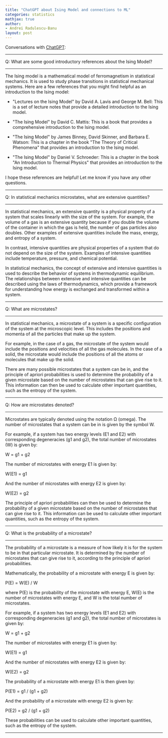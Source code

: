 ```yaml
---
title: "ChatGPT about Ising Model and connections to ML"
categories: statistics
mathjax: true
author:
- Andrei Radulescu-Banu
layout: post
---
```


Conversations with [ChatGPT](https://openai.com/blog/chatgpt/):

---

Q: What are some good introductory references about the Ising Model?

---

The Ising model is a mathematical model of ferromagnetism in statistical mechanics. It is used to study phase transitions in statistical mechanical systems. Here are a few references that you might find helpful as an introduction to the Ising model:

* "Lectures on the Ising Model" by David A. Lavis and George M. Bell: This is a set of lecture notes that provide a detailed introduction to the Ising model.

* "The Ising Model" by David C. Mattis: This is a book that provides a comprehensive introduction to the Ising model.

* "The Ising Model" by James Binney, David Skinner, and Barbara E. Watson: This is a chapter in the book "The Theory of Critical Phenomena" that provides an introduction to the Ising model.

* "The Ising Model" by Daniel V. Schroeder: This is a chapter in the book "An Introduction to Thermal Physics" that provides an introduction to the Ising model.

I hope these references are helpful! Let me know if you have any other questions.

---

Q: In statistical mechanics microstates, what are extensive quantities?

---

In statistical mechanics, an extensive quantity is a physical property of a system that scales linearly with the size of the system. For example, the volume of a gas is an extensive quantity because if you double the volume of the container in which the gas is held, the number of gas particles also doubles. Other examples of extensive quantities include the mass, energy, and entropy of a system.

In contrast, intensive quantities are physical properties of a system that do not depend on the size of the system. Examples of intensive quantities include temperature, pressure, and chemical potential.

In statistical mechanics, the concept of extensive and intensive quantities is used to describe the behavior of systems in thermodynamic equilibrium. The relationships between extensive and intensive quantities can be described using the laws of thermodynamics, which provide a framework for understanding how energy is exchanged and transformed within a system.

---

Q: What are microstates?

---

In statistical mechanics, a microstate of a system is a specific configuration of the system at the microscopic level. This includes the positions and momenta of all the particles that make up the system.

For example, in the case of a gas, the microstate of the system would include the positions and velocities of all the gas molecules. In the case of a solid, the microstate would include the positions of all the atoms or molecules that make up the solid.

There are many possible microstates that a system can be in, and the principle of apriori probabilities is used to determine the probability of a given microstate based on the number of microstates that can give rise to it. This information can then be used to calculate other important quantities, such as the entropy of the system.

---

Q: How are microstates denoted?

---

Microstates are typically denoted using the notation Ω (omega). The number of microstates that a system can be in is given by the symbol W.

For example, if a system has two energy levels (E1 and E2) with corresponding degeneracies (g1 and g2), the total number of microstates (W) is given by:

W = g1 + g2

The number of microstates with energy E1 is given by:

W(E1) = g1

And the number of microstates with energy E2 is given by:

W(E2) = g2

The principle of apriori probabilities can then be used to determine the probability of a given microstate based on the number of microstates that can give rise to it. This information can be used to calculate other important quantities, such as the entropy of the system.

---

Q: What is the probability of a microstate?

---

The probability of a microstate is a measure of how likely it is for the system to be in that particular microstate. It is determined by the number of microstates that can give rise to it, according to the principle of apriori probabilities.

Mathematically, the probability of a microstate with energy E is given by:

P(E) = W(E) / W

where P(E) is the probability of the microstate with energy E, W(E) is the number of microstates with energy E, and W is the total number of microstates.

For example, if a system has two energy levels (E1 and E2) with corresponding degeneracies (g1 and g2), the total number of microstates is given by:

W = g1 + g2

The number of microstates with energy E1 is given by:

W(E1) = g1

And the number of microstates with energy E2 is given by:

W(E2) = g2

The probability of a microstate with energy E1 is then given by:

P(E1) = g1 / (g1 + g2)

And the probability of a microstate with energy E2 is given by:

P(E2) = g2 / (g1 + g2)

These probabilities can be used to calculate other important quantities, such as the entropy of the system.

---